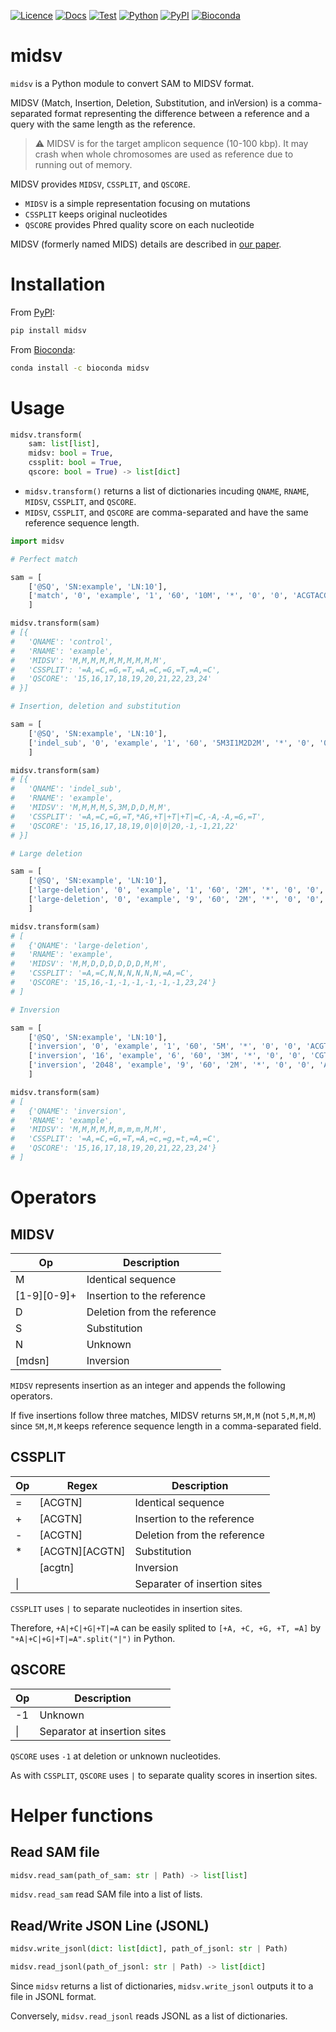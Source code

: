 [![Licence](https://img.shields.io/badge/License-MIT-9cf.svg?style=flat-square)](https://choosealicense.com/licenses/mit/)
[![Docs](https://img.shields.io/badge/Docs-passing-informational.svg?style=flat-square&color=brightgreen)](https://akikuno.github.io/midsv/midsv/)
[![Test](https://img.shields.io/github/workflow/status/akikuno/midsv/CI?json&label=Test&color=brightgreen&style=flat-square)](https://github.com/akikuno/midsv/actions)
[![Python](https://img.shields.io/pypi/pyversions/midsv.svg?label=Python&color=blue&style=flat-square)](https://pypi.org/project/midsv/)
[![PyPI](https://img.shields.io/pypi/v/midsv.svg?label=PyPI&color=orange&style=flat-square)](https://pypi.org/project/midsv/)
[![Bioconda](https://img.shields.io/conda/v/bioconda/midsv?label=Bioconda&color=orange&style=flat-square)](https://anaconda.org/bioconda/midsv)


# midsv

`midsv` is a Python module to convert SAM to MIDSV format.

MIDSV (Match, Insertion, Deletion, Substitution, and inVersion) is a comma-separated format representing the difference between a reference and a query with the same length as the reference.

> ⚠️ MIDSV is for the target amplicon sequence (10-100 kbp). It may crash when whole chromosomes are used as reference due to running out of memory.

MIDSV provides `MIDSV`, `CSSPLIT`, and `QSCORE`.

- `MIDSV` is a simple representation focusing on mutations
- `CSSPLIT` keeps original nucleotides
- `QSCORE` provides Phred quality score on each nucleotide

MIDSV (formerly named MIDS) details are described in [our paper](https://journals.plos.org/plosbiology/article?id=10.1371/journal.pbio.3001507#sec009).  

# Installation

From [PyPI](https://pypi.org/project/midsv/):

```bash
pip install midsv
```

From [Bioconda](https://anaconda.org/bioconda/midsv):

```bash
conda install -c bioconda midsv
```

# Usage

```python
midsv.transform(
    sam: list[list],
    midsv: bool = True,
    cssplit: bool = True,
    qscore: bool = True) -> list[dict]
```

- `midsv.transform()` returns a list of dictionaries incuding `QNAME`, `RNAME`, `MIDSV`, `CSSPLIT`, and `QSCORE`.
- `MIDSV`, `CSSPLIT`, and `QSCORE` are comma-separated and have the same reference sequence length.

```python
import midsv

# Perfect match

sam = [
    ['@SQ', 'SN:example', 'LN:10'],
    ['match', '0', 'example', '1', '60', '10M', '*', '0', '0', 'ACGTACGTAC', '0123456789', 'cs:Z:=ACGTACGTAC']
    ]

midsv.transform(sam)
# [{
#   'QNAME': 'control',
#   'RNAME': 'example',
#   'MIDSV': 'M,M,M,M,M,M,M,M,M,M',
#   'CSSPLIT': '=A,=C,=G,=T,=A,=C,=G,=T,=A,=C',
#   'QSCORE': '15,16,17,18,19,20,21,22,23,24'
# }]

# Insertion, deletion and substitution

sam = [
    ['@SQ', 'SN:example', 'LN:10'],
    ['indel_sub', '0', 'example', '1', '60', '5M3I1M2D2M', '*', '0', '0', 'ACGTGTTTCGT', '01234!!!56789', 'cs:Z:=ACGT*ag+ttt=C-aa=GT']
    ]

midsv.transform(sam)
# [{
#   'QNAME': 'indel_sub',
#   'RNAME': 'example',
#   'MIDSV': 'M,M,M,M,S,3M,D,D,M,M',
#   'CSSPLIT': '=A,=C,=G,=T,*AG,+T|+T|+T|=C,-A,-A,=G,=T',
#   'QSCORE': '15,16,17,18,19,0|0|0|20,-1,-1,21,22'
# }]

# Large deletion

sam = [
    ['@SQ', 'SN:example', 'LN:10'],
    ['large-deletion', '0', 'example', '1', '60', '2M', '*', '0', '0', 'AC', '01', 'cs:Z:=AC'],
    ['large-deletion', '0', 'example', '9', '60', '2M', '*', '0', '0', 'AC', '89', 'cs:Z:=AC']
    ]

midsv.transform(sam)
# [
#   {'QNAME': 'large-deletion',
#   'RNAME': 'example',
#   'MIDSV': 'M,M,D,D,D,D,D,D,M,M',
#   'CSSPLIT': '=A,=C,N,N,N,N,N,N,=A,=C',
#   'QSCORE': '15,16,-1,-1,-1,-1,-1,-1,23,24'}
# ]

# Inversion

sam = [
    ['@SQ', 'SN:example', 'LN:10'],
    ['inversion', '0', 'example', '1', '60', '5M', '*', '0', '0', 'ACGTA', '01234', 'cs:Z:=ACGTA'],
    ['inversion', '16', 'example', '6', '60', '3M', '*', '0', '0', 'CGT', '567', 'cs:Z:=CGT'],
    ['inversion', '2048', 'example', '9', '60', '2M', '*', '0', '0', 'AC', '89', 'cs:Z:=AC']
    ]

midsv.transform(sam)
# [
#   {'QNAME': 'inversion',
#   'RNAME': 'example',
#   'MIDSV': 'M,M,M,M,M,m,m,m,M,M',
#   'CSSPLIT': '=A,=C,=G,=T,=A,=c,=g,=t,=A,=C',
#   'QSCORE': '15,16,17,18,19,20,21,22,23,24'}
# ]

```

# Operators

## MIDSV

| Op          | Description                 |
| ----------- | --------------------------- |
| M           | Identical sequence          |
| [1-9][0-9]+ | Insertion to the reference  |
| D           | Deletion from the reference |
| S           | Substitution                |
| N           | Unknown                     |
| [mdsn]      | Inversion                   |

`MIDSV` represents insertion as an integer and appends the following operators.

If five insertions follow three matches, MIDSV returns `5M,M,M` (not `5,M,M,M`) since `5M,M,M` keeps reference sequence length in a comma-separated field.

## CSSPLIT

| Op  | Regex          | Description                  |
| --- | -------------- | ---------------------------- |
| =   | [ACGTN]        | Identical sequence           |
| +   | [ACGTN]        | Insertion to the reference   |
| -   | [ACGTN]        | Deletion from the reference  |
| *   | [ACGTN][ACGTN] | Substitution                 |
|     | [acgtn]        | Inversion                    |
| \|  |                | Separater of insertion sites |

`CSSPLIT` uses `|` to separate nucleotides in insertion sites.

Therefore, `+A|+C|+G|+T|=A` can be easily splited to `[+A, +C, +G, +T, =A]` by `"+A|+C|+G|+T|=A".split("|")` in Python.

## QSCORE


| Op  | Description                  |
| --- | ---------------------------- |
| -1  | Unknown                      |
| \|  | Separator at insertion sites |

`QSCORE` uses `-1` at deletion or unknown nucleotides.

As with `CSSPLIT`, `QSCORE` uses `|` to separate quality scores in insertion sites.

# Helper functions

## Read SAM file

```python
midsv.read_sam(path_of_sam: str | Path) -> list[list]
```

`midsv.read_sam` read SAM file into a list of lists.


## Read/Write JSON Line (JSONL)

```python
midsv.write_jsonl(dict: list[dict], path_of_jsonl: str | Path)
```

```python
midsv.read_jsonl(path_of_jsonl: str | Path) -> list[dict]
```

Since `midsv` returns a list of dictionaries, `midsv.write_jsonl` outputs it to a file in JSONL format.

Conversely, `midsv.read_jsonl` reads JSONL as a list of dictionaries.

